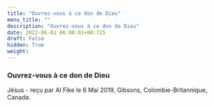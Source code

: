 ```yaml
---
title: "Ouvrez-vous à ce don de Dieu"
menu_title: ""
description: "Ouvrez-vous à ce don de Dieu"
date: 2022-06-01 06:00:01+00:725
draft: False
hidden: True
weight:
---
```

### Ouvrez-vous à ce don de Dieu

Jésus - reçu par Al Fike le 6 Mai 2019, Gibsons, Colombie-Britannique, Canada.



